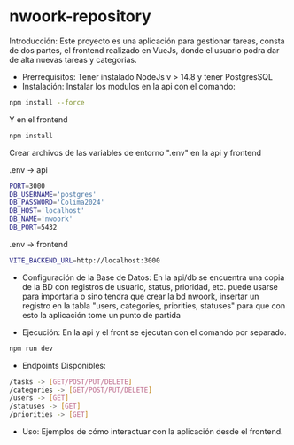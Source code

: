# nwoork-repository

Introducción: Este proyecto es una aplicación para gestionar tareas, consta de dos partes, el frontend realizado en VueJs, donde el usuario podra dar de alta nuevas tareas y categorias.
- Prerrequisitos: Tener instalado NodeJs v > 14.8 y tener PostgresSQL
- Instalación: 
 Instalar los modulos en la api con el comando:
```sh
npm install --force
```
Y en el frontend
```sh
npm install
```

Crear archivos de las variables de entorno ".env" en la api y frontend

.env -> api
```sh
PORT=3000
DB_USERNAME='postgres'
DB_PASSWORD='Colima2024'
DB_HOST='localhost'
DB_NAME='nwoork'
DB_PORT=5432
```

.env -> frontend
```sh
VITE_BACKEND_URL=http://localhost:3000
```
 
- Configuración de la Base de Datos:
En la api/db se encuentra una copia de la BD con registros de usuario, status, prioridad, etc. puede usarse para importarla o sino tendra que crear la bd nwoork, insertar un registro en la tabla "users, categories, priorities, statuses" para que con esto la aplicación tome un punto de partida

- Ejecución:
En la api y el front se ejecutan con el comando por separado.
```sh
npm run dev
```
- Endpoints Disponibles: 
```sh
/tasks -> [GET/POST/PUT/DELETE]
/categories -> [GET/POST/PUT/DELETE]
/users -> [GET]
/statuses -> [GET]
/priorities -> [GET]
```
- Uso: Ejemplos de cómo interactuar con la aplicación desde el frontend.